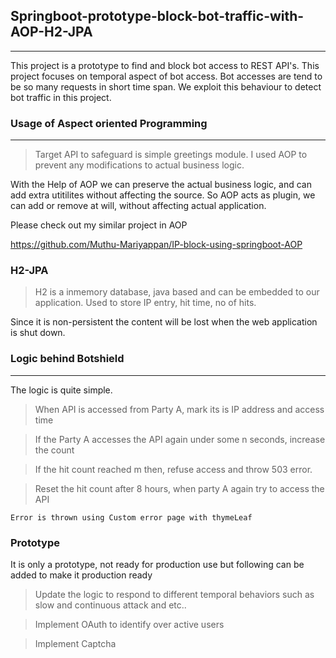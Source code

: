 ## Springboot-prototype-block-bot-traffic-with-AOP-H2-JPA
--------------------------------------------------------

This project is a prototype to find and block bot access to REST API's. This project focuses on temporal aspect of bot access.
Bot accesses are tend to be so many requests in short time span. We exploit this behaviour to detect bot traffic in this project.


### Usage of Aspect oriented Programming
-----------------------------------------
> Target API to safeguard is simple greetings module. I used AOP to prevent any modifications to actual business logic.

With the Help of AOP we can preserve the actual business logic, and can add extra utitilites without affecting the source.
So AOP acts as plugin, we can add or remove at will, without affecting actual application.

Please check out my similar project in AOP

https://github.com/Muthu-Mariyappan/IP-block-using-springboot-AOP

### H2-JPA

> H2 is a inmemory database, java based and can be embedded to our application. Used to store IP entry, hit time, no of hits.

Since it is non-persistent the content will be lost when the web application is shut down.

### Logic behind Botshield
---------------------------
The logic is quite simple. 

> When API is accessed from Party A, mark its is IP address and access time

> If the Party A accesses the API again under some n seconds, increase the count

> If the hit count reached m then, refuse access and throw 503 error.

> Reset the hit count after 8 hours, when party A again try to access the API

	Error is thrown using Custom error page with thymeLeaf

### Prototype

It is only a prototype, not ready for production use but following can be added to make it production ready

> Update the logic to respond to different temporal behaviors such as slow and continuous attack and etc..

> Implement OAuth to identify over active users

> Implement Captcha
